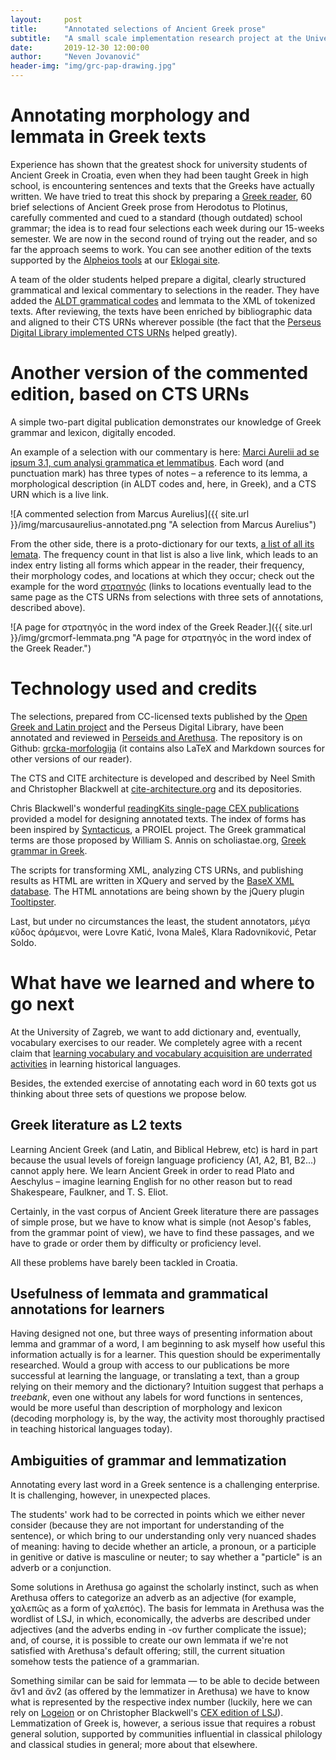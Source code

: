 ```yaml
---
layout:     post
title:      "Annotated selections of Ancient Greek prose"
subtitle:   "A small scale implementation research project at the University of Zagreb, Faculty of Humanities and Social Sciences, publishes morphologically annotated and lemmatized selections of Ancient Greek, using the CITE architecture to refer to parts of texts."
date:       2019-12-30 12:00:00
author:     "Neven Jovanović"
header-img: "img/grc-pap-drawing.jpg"
---
```


# Annotating morphology and lemmata in Greek texts

Experience has shown that the greatest shock for university students of Ancient Greek in Croatia, even when they had been taught Greek in high school, is encountering sentences and texts that the Greeks have actually written. We have tried to treat this shock by preparing a [Greek reader](https://github.com/nevenjovanovic/grcka-morfologija), 60 brief selections of Ancient Greek prose from Herodotus to Plotinus, carefully commented and cued to a standard (though outdated) school grammar; the idea is to read four selections each week during our 15-weeks semester. We are now in the second round of trying out the reader, and so far the approach seems to work. You can see another edition of the texts supported by the [Alpheios tools](http://alpheios.net/) at our [Eklogai site](http://croala.ffzg.unizg.hr/eklogai/).

A team of the older students helped prepare a digital, clearly structured grammatical and lexical commentary to selections in the reader. They have added the [ALDT grammatical codes](https://github.com/alpheios-project/arethusa/wiki/Creating-a-Morphological-Attribute-Configuration-File) and lemmata to the XML of tokenized texts. After reviewing, the texts have been enriched by bibliographic data and aligned to their CTS URNs wherever possible (the fact that the [Perseus Digital Library implemented CTS URNs](http://sites.tufts.edu/perseusupdates/beta-features/perseus-cts-api/) helped greatly).

# Another version of the commented edition, based on CTS URNs

A simple two-part digital publication demonstrates our knowledge of Greek grammar and lexicon, digitally encoded.

An example of a selection with our commentary is here: [Marci Aurelii ad se ipsum 3.1, cum analysi grammatica et lemmatibus](http://croala.ffzg.unizg.hr/grcgram/marcusaurelius3-1.html). Each word (and punctuation mark) has three types of notes – a reference to its lemma, a morphological description (in ALDT codes and, here, in Greek), and a CTS URN which is a live link.

![A commented selection from Marcus Aurelius]({{ site.url }}/img/marcusaurelius-annotated.png "A selection from Marcus Aurelius")

From the other side, there is a proto-dictionary for our texts, [a list of all its lemata](http://croala.ffzg.unizg.hr/basex/grcmorf-lemmata). The frequency count in that list is also a live link, which leads to an index entry listing all forms which appear in the reader, their frequency, their morphology codes, and locations at which they occur; check out the example for the word [στρατηγός](http://croala.ffzg.unizg.hr/basex/grcmorf-occur/%CF%83%CF%84%CF%81%CE%B1%CF%84%CE%B7%CE%B3%CF%8C%CF%82) (links to locations eventually lead to the same page as the CTS URNs from selections with three sets of annotations, described above).

![A page for στρατηγός in the word index of the Greek Reader.]({{ site.url }}/img/grcmorf-lemmata.png "A page for στρατηγός in the word index of the Greek Reader.")

# Technology used and credits

The selections, prepared from CC-licensed texts published by the [Open Greek and Latin project](http://opengreekandlatin.org/) and the Perseus Digital Library, have been annotated and reviewed in [Perseids and Arethusa](https://sosol.perseids.org/sosol/signin). The repository is on Github: [grcka-morfologija](https://github.com/nevenjovanovic/grcka-morfologija) (it contains also LaTeX and Markdown sources for other versions of our reader). 

The CTS and CITE architecture is developed and described by Neel Smith and Christopher Blackwell at [cite-architecture.org](http://cite-architecture.org/) and its depositories. 

Chris Blackwell's wonderful [readingKits single-page CEX publications](http://folio2.furman.edu/readingKit/) provided a model for designing annotated texts. The index of forms has been inspired by [Syntacticus](http://syntacticus.org/), a PROIEL project. The Greek grammatical terms are those proposed by William S. Annis on scholiastae.org, [Greek grammar in Greek](http://scholiastae.org/docs/el/greek_grammar_in_greek.pdf).

The scripts for transforming XML, analyzing CTS URNs, and publishing results as HTML are written in XQuery and served by the [BaseX XML database](http://basex.org/). The HTML annotations are being shown by the jQuery plugin [Tooltipster](http://iamceege.github.io/tooltipster/).

Last, but under no circumstances the least, the student annotators, μέγα κῦδος ἀράμενοι, were Lovre Katić, Ivona Maleš, Klara Radovniković, Petar Soldo.

# What have we learned and where to go next

At the University of Zagreb, we want to add dictionary and, eventually, vocabulary exercises to our reader. We completely agree with a recent claim that [learning vocabulary and vocabulary acquisition are underrated activities](https://koine-greek.com/2019/12/15/some-thoughts-on-hebrew-and-greek-vocab-acquisition/) in learning historical languages. 

Besides, the extended exercise of annotating each word in 60 texts got us thinking about three sets of questions we propose below.

## Greek literature as L2 texts

Learning Ancient Greek (and Latin, and Biblical Hebrew, etc) is hard in part because the usual levels of foreign language proficiency (A1, A2, B1, B2...) cannot apply here. We learn Ancient Greek in order to read Plato and Aeschylus – imagine learning English for no other reason but to read Shakespeare, Faulkner, and T. S. Eliot. 

Certainly, in the vast corpus of Ancient Greek literature there are passages of simple prose, but we have to know what is simple (not Aesop's fables, from the grammar point of view), we have to find these passages, and we have to grade or order them by difficulty or proficiency level. 

All these problems have barely been tackled in Croatia.

## Usefulness of lemmata and grammatical annotations for learners

Having designed not one, but three ways of presenting information about lemma and grammar of a word, I am beginning to ask myself how useful this information actually is for a learner. This question should be experimentally researched. Would a group with access to our publications be more successful at learning the language, or translating a text, than a group relying on their memory and the dictionary?  Intuition suggest that perhaps a *treebank*, even one without any labels for word functions in sentences, would be more useful than description of morphology and lexicon (decoding morphology is, by the way, the activity most thoroughly practised in teaching historical languages today).

## Ambiguities of grammar and lemmatization

Annotating every last word in a Greek sentence is a challenging enterprise. It is challenging, however, in unexpected places. 

The students' work had to be corrected in points which we either never consider (because they are not important for understanding of the sentence), or which bring  to our understanding only very nuanced shades of meaning: having to decide whether an article, a pronoun, or a participle in genitive or dative is masculine or neuter; to say whether a "particle" is an adverb or a conjunction. 

Some solutions in Arethusa go against the scholarly instinct, such as when Arethusa offers to categorize an adverb as an adjective (for example, χαλεπῶς as a form of χαλεπός). The basis for lemmata in Arethusa was the wordlist of LSJ, in which, economically, the adverbs are described under adjectives (and the adverbs ending in -ον further complicate the issue); and, of course, it is possible to create our own lemmata if we're not satisfied with Arethusa's default offering; still, the current situation somehow tests the patience of a grammarian.

Something similar can be said for lemmata — to be able to decide between ἄν1 and ἄν2 (as offered by the lemmatizer in Arethusa) we have to know what is represented by the respective index number (luckily, here we can rely on [Logeion](https://logeion.uchicago.edu) or on Christopher Blackwell's [CEX edition of LSJ](http://folio2.furman.edu/lsj/index.html)). Lemmatization of Greek is, however, a serious issue that requires a robust general solution, supported by communities influential in classical philology and classical studies in general; more about that elsewhere.

